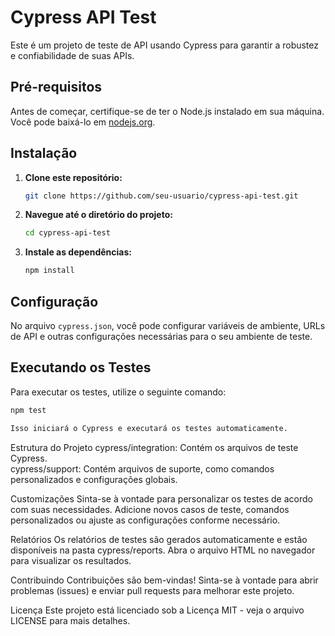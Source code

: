 # Cypress API Test

Este é um projeto de teste de API usando Cypress para garantir a robustez e confiabilidade de suas APIs.

## Pré-requisitos

Antes de começar, certifique-se de ter o Node.js instalado em sua máquina. Você pode baixá-lo em [nodejs.org](https://nodejs.org/).

## Instalação

1. **Clone este repositório:**

    ```bash
    git clone https://github.com/seu-usuario/cypress-api-test.git
    ```

2. **Navegue até o diretório do projeto:**

    ```bash
    cd cypress-api-test
    ```

3. **Instale as dependências:**

    ```bash
    npm install
    ```

## Configuração

No arquivo `cypress.json`, você pode configurar variáveis de ambiente, URLs de API e outras configurações necessárias para o seu ambiente de teste.

## Executando os Testes

Para executar os testes, utilize o seguinte comando:

```bash
npm test

Isso iniciará o Cypress e executará os testes automaticamente.
```
Estrutura do Projeto
cypress/integration: Contém os arquivos de teste Cypress.</br>
cypress/support: Contém arquivos de suporte, como comandos personalizados e configurações globais.</br>

Customizações
Sinta-se à vontade para personalizar os testes de acordo com suas necessidades. Adicione novos casos de teste, comandos personalizados ou ajuste as configurações conforme necessário.

Relatórios
Os relatórios de testes são gerados automaticamente e estão disponíveis na pasta cypress/reports. Abra o arquivo HTML no navegador para visualizar os resultados.

Contribuindo
Contribuições são bem-vindas! Sinta-se à vontade para abrir problemas (issues) e enviar pull requests para melhorar este projeto.

Licença
Este projeto está licenciado sob a Licença MIT - veja o arquivo LICENSE para mais detalhes.
